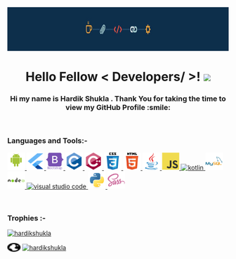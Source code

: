 <div align="center">
<img width="100%" height = "100px" src="./assests/dev.jpg" alt="hardikshukla" />
</div>
<div>
<h1 align="center">Hello Fellow < Developers/ >! <img src = "https://raw.githubusercontent.com/MartinHeinz/MartinHeinz/master/wave.gif" width = 50px></h1>
<h3 align="center">Hi my name is Hardik Shukla . Thank You for taking the time to view my GitHub Profile :smile: </h3>
  </div>
<br>
  <h3 align="left"></h3>
  <h3>Languages and Tools:-</h3>
<p align="left"> 
  <a href="https://developer.android.com" target="_blank" rel="noreferrer"> <img
      src="https://raw.githubusercontent.com/devicons/devicon/master/icons/android/android-original-wordmark.svg"
      alt="android" width="40" height="40" /> 
  </a> 
  <a href="https://flutter.dev/" target="_blank" rel="noreferrer"> <img
      src="https://raw.githubusercontent.com/dnfield/flutter_svg/7d374d7107561cbd906d7c0ca26fef02cc01e7c8/example/assets/flutter_logo.svg?sanitize=true"
      alt="Flutter" width="40" height="40" /> 
  </a> 
  <a href="https://getbootstrap.com" target="_blank" rel="noreferrer"> <img 
      src="https://raw.githubusercontent.com/devicons/devicon/master/icons/bootstrap/bootstrap-plain-wordmark.svg"
      alt="bootstrap" width="40" height="40" /> 
  </a> 
  <a href="https://www.cprogramming.com/" target="_blank" rel="noreferrer"> <img 
      src="https://raw.githubusercontent.com/devicons/devicon/master/icons/c/c-original.svg"
      alt="c" width="40" height="40" /> 
  </a> 
  <a href="https://www.w3schools.com/cpp/" target="_blank" rel="noreferrer"><img 
      src="https://raw.githubusercontent.com/devicons/devicon/master/icons/cplusplus/cplusplus-original.svg"
      alt="cplusplus" width="40" height="40" /> 
  </a> 
  <a href="https://www.w3schools.com/css/" target="_blank" rel="noreferrer"> <img
      src="https://raw.githubusercontent.com/devicons/devicon/master/icons/css3/css3-original-wordmark.svg" 
      alt="css3" width="40" height="40" /> 
  </a> 
  <a href="https://www.w3.org/html/" target="_blank" rel="noreferrer"> <img
      src="https://raw.githubusercontent.com/devicons/devicon/master/icons/html5/html5-original-wordmark.svg"
      alt="html5" width="40" height="40" />
  </a> 
  <a href="https://www.java.com" target="_blank" rel="noreferrer"> <img
      src="https://raw.githubusercontent.com/devicons/devicon/master/icons/java/java-original.svg" 
      alt="java" width="40" height="40" /> 
  </a> 
  <a href="https://developer.mozilla.org/en-US/docs/Web/JavaScript" target="_blank" rel="noreferrer"> <img
      src="https://raw.githubusercontent.com/devicons/devicon/master/icons/javascript/javascript-original.svg"
      alt="javascript" width="40" height="40" /> 
  </a> 
  <a href="https://kotlinlang.org" target="_blank" rel="noreferrer"> <img
    src="https://www.vectorlogo.zone/logos/kotlinlang/kotlinlang-icon.svg"
    alt="kotlin" width="40" height="40" />
  </a> 
  <a href="https://www.mysql.com/" target="_blank" rel="noreferrer"> <img
      src="https://raw.githubusercontent.com/devicons/devicon/master/icons/mysql/mysql-original-wordmark.svg"
      alt="mysql" width="40" height="40" /> 
  </a> 
   <a href="https://nodejs.org" target="_blank" rel="noreferrer"> <img
      src="https://raw.githubusercontent.com/devicons/devicon/master/icons/nodejs/nodejs-original-wordmark.svg"
      alt="nodejs" width="40" height="40" /> 
  </a> 
  <a href="https://code.visualstudio.com/" target="_blank" rel="noreferrer"> <img
      src="https://user-images.githubusercontent.com/19905275/32005874-1b278980-b9c5-11e7-9918-23182a0e884c.png" 
      alt="visual studio code" width="40" height="40" /> 
  </a> 
  <a href="https://www.python.org" target="_blank" rel="noreferrer"> <img
      src="https://raw.githubusercontent.com/devicons/devicon/master/icons/python/python-original.svg" 
      alt="python" width="40" height="40" /> 
  </a> 
  <a href="https://sass-lang.com" target="_blank" rel="noreferrer"> <img
      src="https://raw.githubusercontent.com/devicons/devicon/master/icons/sass/sass-original.svg" 
      alt="sass" width="40" height="40" /> 
  </a> </p>

<br>

  <h3>Trophies :-</h3>
  <p align="left"> <a href="https://github.com/hardikshukla/github-profile-trophy"><img
      src="https://github-profile-trophy.vercel.app/?username=hardikshukla" alt="hardikshukla" /></a> </p>
<div>
<p align="left">
  <a href="https://github.com/hardikshukla" target="blank"><img align="center"
      src="https://raw.githubusercontent.com/iconic/open-iconic/master/svg/globe.svg"
      alt="hardikshukla" height="20" width="30" /></a>
  <a href="https://linkedin.com/in/shuklahardik" target="blank"><img align="center"
      src="https://cdn.jsdelivr.net/npm/simple-icons@v3/icons/linkedin.svg"
      alt="hardikshukla" height="20" width="30" /></a>
  </p>
  
  </div>
